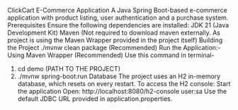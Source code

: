 ClickCart E-Commerce Application
A Java Spring Boot-based e-commerce application with product listing, user authentication and a purchase system.
Prerequisites
Ensure the following dependencies are installed:
JDK 21 (Java Development Kit)
Maven (Not required to download maven externally. As project is using the Maven Wrapper provided in the project itself)
Building the Project
./mvnw clean package   (Recommended)
Run the Application:-
Using Maven Wrapper (Recommended)
Use this command in terminal- 
1) cd demo  (PATH TO THE PROJECT)
2) ./mvnw spring-boot:run
Database
The project uses an H2 in-memory database, which resets on every restart.
To access the H2 console:
Start the application
Open: http://localhost:8080/h2-console
user:sa
Use the default JDBC URL provided in application.properties.
